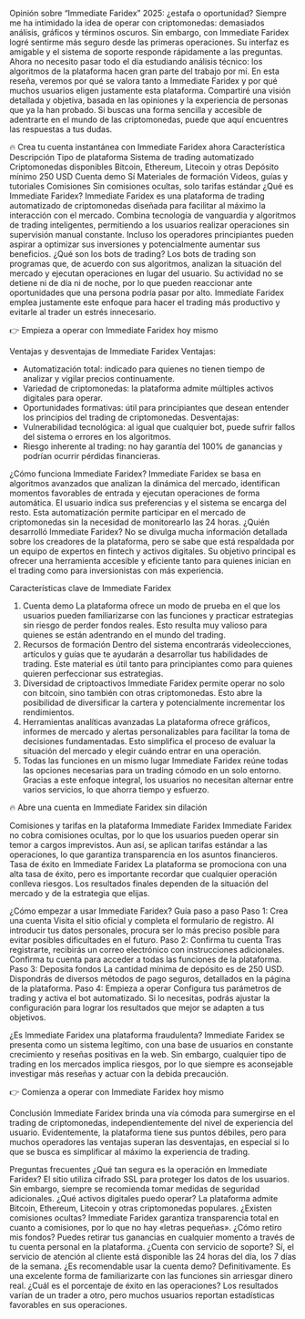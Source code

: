 Opinión sobre “Immediate Faridex” 2025: ¿estafa o oportunidad?
Siempre me ha intimidado la idea de operar con criptomonedas: demasiados análisis, gráficos y términos oscuros. Sin embargo, con Immediate Faridex logré sentirme más seguro desde las primeras operaciones. Su interfaz es amigable y el sistema de soporte responde rápidamente a las preguntas. Ahora no necesito pasar todo el día estudiando análisis técnico: los algoritmos de la plataforma hacen gran parte del trabajo por mí.
En esta reseña, veremos por qué se valora tanto a Immediate Faridex y por qué muchos usuarios eligen justamente esta plataforma. Compartiré una visión detallada y objetiva, basada en las opiniones y la experiencia de personas que ya la han probado. Si buscas una forma sencilla y accesible de adentrarte en el mundo de las criptomonedas, puede que aquí encuentres las respuestas a tus dudas.

🔥 Crea tu cuenta instantánea con Immediate Faridex ahora
Característica	Descripción
Tipo de plataforma	Sistema de trading automatizado
Criptomonedas disponibles	Bitcoin, Ethereum, Litecoin y otras
Depósito mínimo	250 USD
Cuenta demo	Sí
Materiales de formación	Videos, guías y tutoriales
Comisiones	Sin comisiones ocultas, solo tarifas estándar
¿Qué es Immediate Faridex? Immediate Faridex es una plataforma de trading automatizado de criptomonedas diseñada para facilitar al máximo la interacción con el mercado. Combina tecnología de vanguardia y algoritmos de trading inteligentes, permitiendo a los usuarios realizar operaciones sin supervisión manual constante. Incluso los operadores principiantes pueden aspirar a optimizar sus inversiones y potencialmente aumentar sus beneficios.
¿Qué son los bots de trading? Los bots de trading son programas que, de acuerdo con sus algoritmos, analizan la situación del mercado y ejecutan operaciones en lugar del usuario. Su actividad no se detiene ni de día ni de noche, por lo que pueden reaccionar ante oportunidades que una persona podría pasar por alto. Immediate Faridex emplea justamente este enfoque para hacer el trading más productivo y evitarle al trader un estrés innecesario.

👉 Empieza a operar con Immediate Faridex hoy mismo

Ventajas y desventajas de Immediate Faridex
Ventajas:
* Automatización total: indicado para quienes no tienen tiempo de analizar y vigilar precios continuamente.
* Variedad de criptomonedas: la plataforma admite múltiples activos digitales para operar.
* Oportunidades formativas: útil para principiantes que desean entender los principios del trading de criptomonedas.
Desventajas:
* Vulnerabilidad tecnológica: al igual que cualquier bot, puede sufrir fallos del sistema o errores en los algoritmos.
* Riesgo inherente al trading: no hay garantía del 100% de ganancias y podrían ocurrir pérdidas financieras.

¿Cómo funciona Immediate Faridex? Immediate Faridex se basa en algoritmos avanzados que analizan la dinámica del mercado, identifican momentos favorables de entrada y ejecutan operaciones de forma automática. El usuario indica sus preferencias y el sistema se encarga del resto. Esta automatización permite participar en el mercado de criptomonedas sin la necesidad de monitorearlo las 24 horas.
¿Quién desarrolló Immediate Faridex? No se divulga mucha información detallada sobre los creadores de la plataforma, pero se sabe que está respaldada por un equipo de expertos en fintech y activos digitales. Su objetivo principal es ofrecer una herramienta accesible y eficiente tanto para quienes inician en el trading como para inversionistas con más experiencia.

Características clave de Immediate Faridex
1. Cuenta demo La plataforma ofrece un modo de prueba en el que los usuarios pueden familiarizarse con las funciones y practicar estrategias sin riesgo de perder fondos reales. Esto resulta muy valioso para quienes se están adentrando en el mundo del trading.
2. Recursos de formación Dentro del sistema encontrarás videolecciones, artículos y guías que te ayudarán a desarrollar tus habilidades de trading. Este material es útil tanto para principiantes como para quienes quieren perfeccionar sus estrategias.
3. Diversidad de criptoactivos Immediate Faridex permite operar no solo con bitcoin, sino también con otras criptomonedas. Esto abre la posibilidad de diversificar la cartera y potencialmente incrementar los rendimientos.
4. Herramientas analíticas avanzadas La plataforma ofrece gráficos, informes de mercado y alertas personalizables para facilitar la toma de decisiones fundamentadas. Esto simplifica el proceso de evaluar la situación del mercado y elegir cuándo entrar en una operación.
5. Todas las funciones en un mismo lugar Immediate Faridex reúne todas las opciones necesarias para un trading cómodo en un solo entorno. Gracias a este enfoque integral, los usuarios no necesitan alternar entre varios servicios, lo que ahorra tiempo y esfuerzo.

🔥 Abre una cuenta en Immediate Faridex sin dilación

Comisiones y tarifas en la plataforma Immediate Faridex Immediate Faridex no cobra comisiones ocultas, por lo que los usuarios pueden operar sin temor a cargos imprevistos. Aun así, se aplican tarifas estándar a las operaciones, lo que garantiza transparencia en los asuntos financieros.
Tasa de éxito en Immediate Faridex La plataforma se promociona con una alta tasa de éxito, pero es importante recordar que cualquier operación conlleva riesgos. Los resultados finales dependen de la situación del mercado y de la estrategia que elijas.

¿Cómo empezar a usar Immediate Faridex? Guía paso a paso
Paso 1: Crea una cuenta Visita el sitio oficial y completa el formulario de registro. Al introducir tus datos personales, procura ser lo más preciso posible para evitar posibles dificultades en el futuro.
Paso 2: Confirma tu cuenta Tras registrarte, recibirás un correo electrónico con instrucciones adicionales. Confirma tu cuenta para acceder a todas las funciones de la plataforma.
Paso 3: Deposita fondos La cantidad mínima de depósito es de 250 USD. Dispondrás de diversos métodos de pago seguros, detallados en la página de la plataforma.
Paso 4: Empieza a operar Configura tus parámetros de trading y activa el bot automatizado. Si lo necesitas, podrás ajustar la configuración para lograr los resultados que mejor se adapten a tus objetivos.

¿Es Immediate Faridex una plataforma fraudulenta? Immediate Faridex se presenta como un sistema legítimo, con una base de usuarios en constante crecimiento y reseñas positivas en la web. Sin embargo, cualquier tipo de trading en los mercados implica riesgos, por lo que siempre es aconsejable investigar más reseñas y actuar con la debida precaución.

👉 Comienza a operar con Immediate Faridex hoy mismo

Conclusión
Immediate Faridex brinda una vía cómoda para sumergirse en el trading de criptomonedas, independientemente del nivel de experiencia del usuario. Evidentemente, la plataforma tiene sus puntos débiles, pero para muchos operadores las ventajas superan las desventajas, en especial si lo que se busca es simplificar al máximo la experiencia de trading.

Preguntas frecuentes
¿Qué tan segura es la operación en Immediate Faridex? El sitio utiliza cifrado SSL para proteger los datos de los usuarios. Sin embargo, siempre se recomienda tomar medidas de seguridad adicionales.
¿Qué activos digitales puedo operar? La plataforma admite Bitcoin, Ethereum, Litecoin y otras criptomonedas populares.
¿Existen comisiones ocultas? Immediate Faridex garantiza transparencia total en cuanto a comisiones, por lo que no hay «letras pequeñas».
¿Cómo retiro mis fondos? Puedes retirar tus ganancias en cualquier momento a través de tu cuenta personal en la plataforma.
¿Cuenta con servicio de soporte? Sí, el servicio de atención al cliente está disponible las 24 horas del día, los 7 días de la semana.
¿Es recomendable usar la cuenta demo? Definitivamente. Es una excelente forma de familiarizarte con las funciones sin arriesgar dinero real.
¿Cuál es el porcentaje de éxito en las operaciones? Los resultados varían de un trader a otro, pero muchos usuarios reportan estadísticas favorables en sus operaciones.
